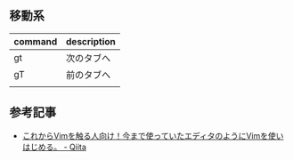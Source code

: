 ## 移動系
| command | description |
| ------- | ----------- |
| gt      | 次のタブへ  |
| gT      | 前のタブへ  |
|         |             |






## 参考記事
- [これからVimを触る人向け！今まで使っていたエディタのようにVimを使いはじめる。 - Qiita](https://qiita.com/kamykn/items/9be187a47d5806b113da)

